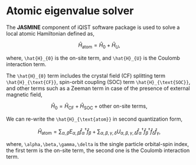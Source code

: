 # Atomic eigenvalue solver

The **JASMINE** component of iQIST software package is used to solve a local atomic Hamiltonian defined as,
```math
\begin{equation}
\hat{H}_{\text{atom}}=\hat{H}_{0}+\hat{H}_{U},
\end{equation}
```
where, ``\hat{H}_{0}`` is the on-site term, and ``\hat{H}_{U}`` is the Coulomb interaction term.

The ``\hat{H}_{0}`` term includes the crystal field (CF) splitting term ``\hat{H}_{\text{CF}}``, spin-orbit coupling (SOC) term ``\hat{H}_{\text{SOC}}``, and other terms such as a Zeeman term in case of the presence of external magnetic field,
```math
\begin{equation}
\hat{H}_{0}=\hat{H}_{\text{CF}}+\hat{H}_{\text{SOC}}+\text{other on-site terms},
\end{equation}
```

We can re-write the ``\hat{H}_{\text{atom}}`` in second quantization form,
```math
\begin{equation}
\hat{H}_{\text{atom}}=\sum_{\alpha,\beta}E_{\alpha,\beta}\hat{f}_{\alpha}^{\dagger}\hat{f}_{\beta}
                     +\sum_{\alpha,\beta,\gamma,\delta}U_{\alpha,\beta,\gamma,\delta}\hat{f}_{\alpha}^{\dagger}
                     \hat{f}_{\beta}^{\dagger}\hat{f}_{\delta}\hat{f}_{\gamma},
\end{equation}
```
where, ``\alpha,\beta,\gamma,\delta`` is the single particle orbital-spin index, the first term is the on-site term, the second one is the Coulomb interaction term.
